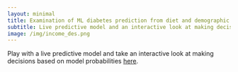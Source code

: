 ```yaml
---
layout: minimal
title: Examination of ML diabetes prediction from diet and demographic data.
subtitle: Live predictive model and an interactive look at making decisions based on model probabilities.
image: /img/income_des.png
---
```

Play with a live predictive model and take an interactive look at making 
decisions based on model probabilities 
[here](https://recommend-diabetes-screening.herokuapp.com).